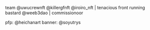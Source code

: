 team @uwucrewnft @killergfnft @iroiro_nft | tenacious front running bastard @weeb3dao | commissionoor 

pfp: @heichanart
banner: @soyutrys